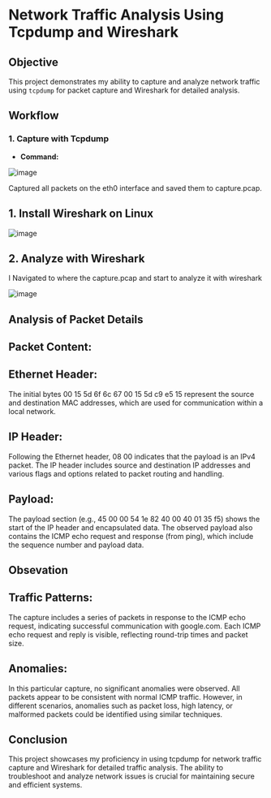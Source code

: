 
# Network Traffic Analysis Using Tcpdump and Wireshark

## Objective
This project demonstrates my ability to capture and analyze network traffic using `tcpdump` for packet capture and Wireshark for detailed analysis.

## Workflow

### 1. Capture with Tcpdump
- **Command:**
 
![image](https://github.com/user-attachments/assets/8352de0f-7b4b-4c62-8d99-86a3db0f1e2b)


Captured all packets on the eth0 interface and saved them to capture.pcap.

## 1. Install Wireshark on Linux 

![image](https://github.com/user-attachments/assets/806af965-bfeb-4a91-8edf-766878005fae)


## 2. Analyze with Wireshark

I Navigated to where the capture.pcap and start to analyze it with wireshark

![image](https://github.com/user-attachments/assets/c6c41527-0eda-45bc-acf4-b73a8f91a90b)


## Analysis of Packet Details

## Packet Content:

## Ethernet Header: 
The initial bytes 00 15 5d 6f 6c 67 00 15 5d c9 e5 15 represent the source and destination MAC addresses, which are used for communication within a local network.

## IP Header: 

Following the Ethernet header, 08 00 indicates that the payload is an IPv4 packet. The IP header includes source and destination IP addresses and various flags and options related to packet routing and handling.

## Payload: 
The payload section (e.g., 45 00 00 54 1e 82 40 00 40 01 35 f5) shows the start of the IP header and encapsulated data. The observed payload also contains the ICMP echo request and response (from ping), which include the sequence number and payload data.


## Obsevation

## Traffic Patterns: 
The capture includes a series of packets in response to the ICMP echo request, indicating successful communication with google.com. Each ICMP echo request and reply is visible, reflecting round-trip times and packet size.

## Anomalies: 
In this particular capture, no significant anomalies were observed. All packets appear to be consistent with normal ICMP traffic. However, in different scenarios, anomalies such as packet loss, high latency, or malformed packets could be identified using similar techniques.

## Conclusion
This project showcases my proficiency in using tcpdump for network traffic capture and Wireshark for detailed traffic analysis. The ability to troubleshoot and analyze network issues is crucial for maintaining secure and efficient systems.
